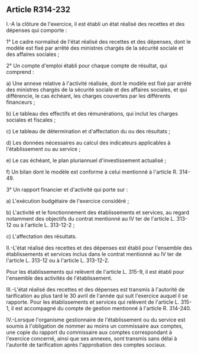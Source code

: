 ## Article R314-232

I.-A la clôture de l'exercice, il est établi un état réalisé des recettes et des dépenses qui comporte :

1° Le cadre normalisé de l'état réalisé des recettes et des dépenses, dont le modèle est fixé par arrêté des
ministres chargés de la sécurité sociale et des affaires sociales ;

2° Un compte d'emploi établi pour chaque compte de résultat, qui comprend :


a) Une annexe relative à l'activité réalisée, dont le modèle est fixé par arrêté des ministres chargés de la
sécurité sociale et des affaires sociales, et qui différencie, le cas échéant, les charges couvertes par les
différents financeurs ;

b) Le tableau des effectifs et des rémunérations, qui inclut les charges sociales et fiscales ;

c) Le tableau de détermination et d'affectation du ou des résultats ;

d) Les données nécessaires au calcul des indicateurs applicables à l'établissement ou au service ;

e) Le cas échéant, le plan pluriannuel d'investissement actualisé ;

f) Un bilan dont le modèle est conforme à celui mentionné à l'article R. 314-49.

3° Un rapport financier et d'activité qui porte sur :

a) L'exécution budgétaire de l'exercice considéré ;

b) L'activité et le fonctionnement des établissements et services, au regard notamment des objectifs du
contrat mentionné au IV ter de l'article L. 313-12 ou à l'article L. 313-12-2 ;

c) L'affectation des résultats.

II.-L'état réalisé des recettes et des dépenses est établi pour l'ensemble des établissements et services inclus
dans le contrat mentionné au IV ter de l'article L. 313-12 ou à l'article L. 313-12-2.

Pour les établissements qui relèvent de l'article L. 315-9, il est établi pour l'ensemble des activités de
l'établissement.

III.-L'état réalisé des recettes et des dépenses est transmis à l'autorité de tarification au plus tard le 30 avril de
l'année qui suit l'exercice auquel il se rapporte. Pour les établissements et services qui relèvent de l'article L.
315-1, il est accompagné du compte de gestion mentionné à l'article R. 314-240.

IV.-Lorsque l'organisme gestionnaire de l'établissement ou du service est soumis à l'obligation de nommer
au moins un commissaire aux comptes, une copie du rapport du commissaire aux comptes correspondant
à l'exercice concerné, ainsi que ses annexes, sont transmis sans délai à l'autorité de tarification après
l'approbation des comptes sociaux.

